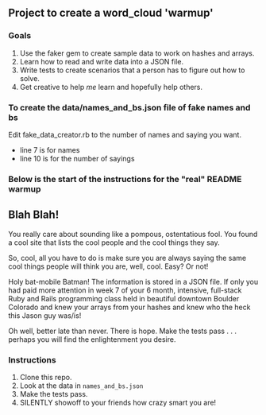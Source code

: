 ## Project to create a word_cloud 'warmup'
### Goals
1. Use the faker gem to create sample data to work on hashes and arrays.
1. Learn how to read and write data into a JSON file.
1. Write tests to create scenarios that a person has to figure out how to solve.
1. Get creative to help *me* learn and hopefully help others.

### To create the data/names_and_bs.json file of fake names and bs

Edit fake_data_creator.rb to the number of names and saying you want.
 - line 7 is for names
 - line 10 is for the number of sayings

### Below is the start of the instructions for the "real" README warmup


## Blah Blah!

You really care about sounding like a pompous, ostentatious fool. You found a cool site that lists the cool people and the cool things they say.

So, cool, all you have to do is make sure you are always saying the same cool things people will think you are, well, cool. Easy? Or not!

Holy bat-mobile Batman! The information is stored in a JSON file. If only you had paid more attention in week 7 of your 6 month, intensive, full-stack Ruby and Rails programming class held in beautiful downtown Boulder Colorado and knew your arrays from your hashes and knew who the heck this Jason guy was/is!

Oh well, better late than never. There is hope. Make the tests pass . . . perhaps you will find the enlightenment you desire.

### Instructions

1. Clone this repo.
1. Look at the data in `names_and_bs.json`
1. Make the tests pass.
1. SILENTLY showoff to your friends how crazy smart you are!
